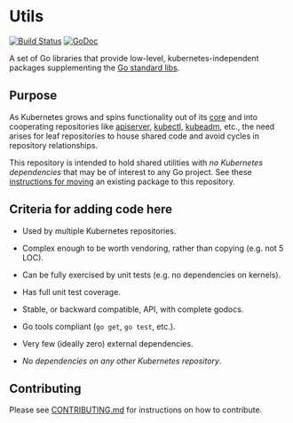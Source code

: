 # Utils

[![Build Status]](https://travis-ci.org/kubernetes/utils) [![GoDoc](https://godoc.org/k8s.io/utils?status.svg)](https://godoc.org/k8s.io/utils)

A set of Go libraries that provide low-level, kubernetes-independent packages
supplementing the [Go standard libs].

## Purpose

As Kubernetes grows and spins functionality out of its [core] and into
cooperating repositories like [apiserver], [kubectl], [kubeadm], etc., the need
arises for leaf repositories to house shared code and avoid cycles in repository
relationships.

This repository is intended to hold shared utilities with _no Kubernetes
dependencies_ that may be of interest to any Go project.  See these [instructions
for moving] an existing package to this repository.

## Criteria for adding code here

- Used by multiple Kubernetes repositories.

- Complex enough to be worth vendoring, rather than copying (e.g. not 5 LOC).

- Can be fully exercised by unit tests (e.g. no dependencies on kernels).

- Has full unit test coverage.

- Stable, or backward compatible, API, with complete godocs.

- Go tools compliant (`go get`, `go test`, etc.).

- Very few (ideally zero) external dependencies.

- _No dependencies on any other Kubernetes repository_.

[Build Status]: https://travis-ci.org/kubernetes/utils.svg?branch=master
[Go standard libs]: https://golang.org/pkg/#stdlib
[api]: https://github.com/kubernetes/api
[apiserver]: https://github.com/kubernetes/apiserver
[core]: https://github.com/kubernetes/kubernetes
[ingress]: https://github.com/kubernetes/ingress
[kubeadm]: https://github.com/kubernetes/kubeadm
[kubectl]: https://github.com/kubernetes/kubectl
[instructions for moving]: ./HOWTOMOVE.md

## Contributing

Please see [CONTRIBUTING.md](CONTRIBUTING.md) for instructions on how to contribute.
